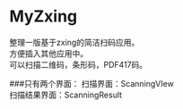 # MyZxing
整理一版基于zxing的简洁扫码应用。<br>
方便插入其他应用中。<br>
可以扫描二维码，条形码，PDF417码。<br>

###只有两个界面：
扫描界面：ScanningVIew<br>
扫描结果界面：ScanningResult<br>

